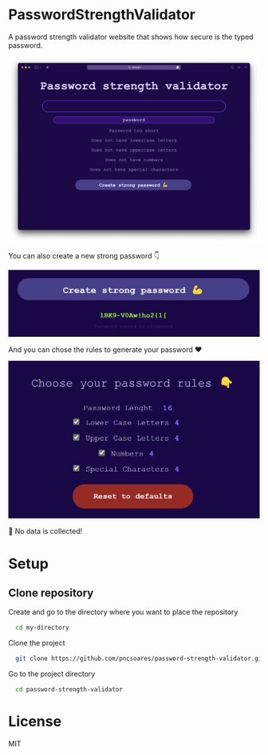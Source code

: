 # PasswordStrengthValidator

A password strength validator website that shows how secure is the typed password.

![App](./images/app.png)

You can also create a new strong password 👇

![Generate Password](./images/app-generated-password.png)

And you can chose the rules to generate your password ❤️

![Generate Password](./images/password-rules.png)

🙈 No data is collected!

# Setup

## Clone repository

Create and go to the directory where you want to place the repository

```bash
  cd my-directory
```

Clone the project

```bash
  git clone https://github.com/pncsoares/password-strength-validator.git
```

Go to the project directory

```bash
  cd password-strength-validator
```

# License

MIT